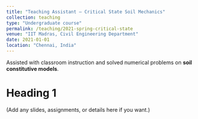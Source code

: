 ```yaml
---
title: "Teaching Assistant – Critical State Soil Mechanics"
collection: teaching
type: "Undergraduate course"
permalink: /teaching/2021-spring-critical-state
venue: "IIT Madras, Civil Engineering Department"
date: 2021-01-01
location: "Chennai, India"
---
```


Assisted with classroom instruction and solved numerical problems on **soil constitutive models**.

Heading 1
======
(Add any slides, assignments, or details here if you want.)